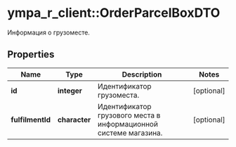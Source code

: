 # ympa_r_client::OrderParcelBoxDTO

Информация о грузоместе.

## Properties
Name | Type | Description | Notes
------------ | ------------- | ------------- | -------------
**id** | **integer** | Идентификатор грузоместа. | [optional] 
**fulfilmentId** | **character** | Идентификатор грузового места в информационной системе магазина. | [optional] 


